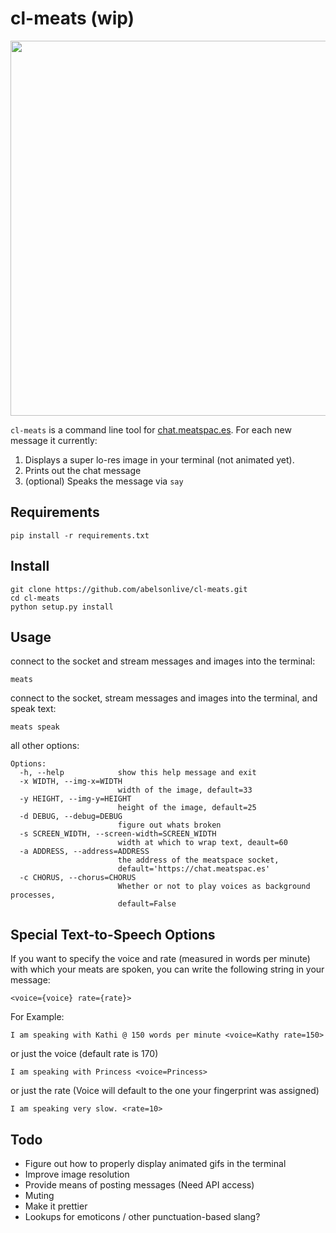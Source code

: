 cl-meats (wip)
=======
<img src="https://dl.dropboxusercontent.com/u/6535582/meats2.png" width="600px">

`cl-meats` is a command line tool for [chat.meatspac.es](chat.meatspac.es). For each new message it currently:

1. Displays a super lo-res image in your terminal (not animated yet).
2. Prints out the chat message
3. (optional) Speaks the message via `say`

## Requirements
```
pip install -r requirements.txt
```

## Install
```
git clone https://github.com/abelsonlive/cl-meats.git
cd cl-meats
python setup.py install
```

## Usage
connect to the socket and stream messages and images into the terminal:
```
meats
```
connect to the socket, stream messages and images into the terminal, and speak text:
```
meats speak
```
all other options:
```
Options:
  -h, --help            show this help message and exit
  -x WIDTH, --img-x=WIDTH
                        width of the image, default=33
  -y HEIGHT, --img-y=HEIGHT
                        height of the image, default=25
  -d DEBUG, --debug=DEBUG
                        figure out whats broken
  -s SCREEN_WIDTH, --screen-width=SCREEN_WIDTH
                        width at which to wrap text, deault=60
  -a ADDRESS, --address=ADDRESS
                        the address of the meatspace socket,
                        default='https://chat.meatspac.es'
  -c CHORUS, --chorus=CHORUS
                        Whether or not to play voices as background processes,
                        default=False

```

## Special Text-to-Speech Options
If you want to specify the voice and rate (measured in words per minute) with which your meats are spoken, you can write the following string in your message:

```
<voice={voice} rate={rate}>
```
For Example:
```
I am speaking with Kathi @ 150 words per minute <voice=Kathy rate=150>
```
or just the voice (default rate is 170)
```
I am speaking with Princess <voice=Princess>
```
or just the rate (Voice will default to the one your fingerprint was assigned)
```
I am speaking very slow. <rate=10>
```

## Todo

* Figure out how to properly display animated gifs in the terminal
* Improve image resolution
* Provide means of posting messages (Need API access)
* Muting
* Make it prettier
* Lookups for emoticons / other punctuation-based slang?

